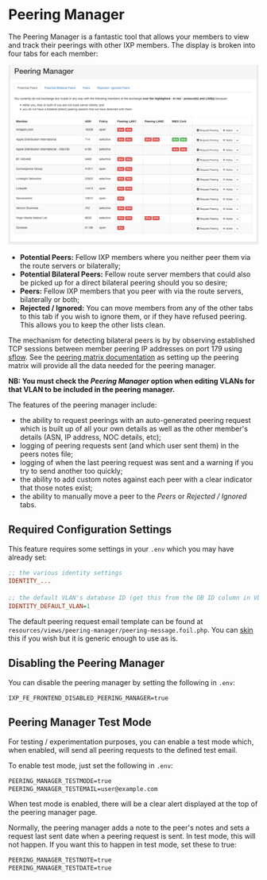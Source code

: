 # Peering Manager

The Peering Manager is a fantastic tool that allows your members to view and track their peerings with other IXP members. The display is broken into four tabs for each member:

![Peering Manager](img/peering-manager.png)

* **Potential Peers:** Fellow IXP members where you neither peer them via the route servers or bilaterally;
* **Potential Bilateral Peers:** Fellow route server members that could also be picked up for a direct bilateral peering should you so desire;
* **Peers:** Fellow IXP members that you peer with via the route servers, bilaterally or both;
* **Rejected / Ignored:** You can move members from any of the other tabs to this tab if you wish to ignore them, or if they have refused peering. This allows you to keep the other lists clean.

The mechanism for detecting bilateral peers is by by observing established TCP sessions between member peering IP addresses on port 179 using [sflow](../grapher/sflow.md]). See the [peering matrix documentation](peering-matrix.md) as setting up the peering matrix will provide all the data needed for the peering manager.

**NB: You must check the *Peering Manager* option when editing VLANs for that VLAN to be included in the peering manager.**

The features of the peering manager include:

* the ability to request peerings with an auto-generated peering request which is built up of all your own details as well as the other member's details (ASN, IP address, NOC details, etc);
* logging of peering requests sent (and which user sent them) in the peers notes file;
* logging of when the last peering request was sent and a warning if you try to send another too quickly;
* the ability to add custom notes against each peer with a clear indicator that those notes exist;
* the ability to manually move a peer to the *Peers* or *Rejected / Ignored* tabs.

## Required Configuration Settings

This feature requires some settings in your `.env` which you may have already set:

```ini
;; the various identity settings
IDENTITY_...

;; the default VLAN's database ID (get this from the DB ID column in VLANs)
IDENTITY_DEFAULT_VLAN=1
```

The default peering request email template can be found at `resources/views/peering-manager/peering-message.foil.php`. You can [skin](skinning.md) this if you wish but it is generic enough to use as is.

## Disabling the Peering Manager

You can disable the peering manager by setting the following in `.env`:

```
IXP_FE_FRONTEND_DISABLED_PEERING_MANAGER=true
```


## Peering Manager Test Mode

For testing / experimentation purposes, you can enable a test mode which, when enabled, will send all peering requests to the defined test email.

To enable test mode, just set the following in `.env`:

```
PEERING_MANAGER_TESTMODE=true
PEERING_MANAGER_TESTEMAIL=user@example.com
```

When test mode is enabled, there will be a clear alert displayed at the top of the peering manager page.

Normally, the peering manager adds a note to the peer's notes and sets a request last sent date when a peering request is sent. In test mode, this will not happen. If you want this to happen in test mode, set these to true:

```
PEERING_MANAGER_TESTNOTE=true
PEERING_MANAGER_TESTDATE=true
```
